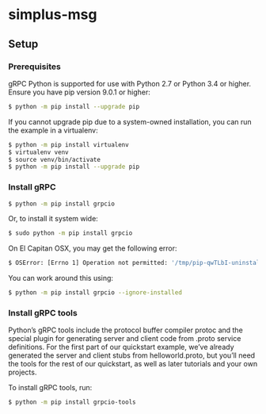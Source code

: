 # simplus-msg


## Setup

### Prerequisites

gRPC Python is supported for use with Python 2.7 or Python 3.4 or higher.
Ensure you have pip version 9.0.1 or higher:
```bash
$ python -m pip install --upgrade pip
```

If you cannot upgrade pip due to a system-owned installation, you can run the example in a virtualenv:

```bash
$ python -m pip install virtualenv
$ virtualenv venv
$ source venv/bin/activate
$ python -m pip install --upgrade pip
```
### Install gRPC
```bash
$ python -m pip install grpcio
```
Or, to install it system wide:
```bash
$ sudo python -m pip install grpcio
```
On El Capitan OSX, you may get the following error:
```bash
$ OSError: [Errno 1] Operation not permitted: '/tmp/pip-qwTLbI-uninstall/System/Library/Frameworks/Python.framework/Versions/2.7/Extras/lib/python/six-1.4.1-py2.7.egg-info'
```
You can work around this using:
```bash
$ python -m pip install grpcio --ignore-installed
```
### Install gRPC tools

Python’s gRPC tools include the protocol buffer compiler protoc and the special plugin for generating server and client code from .proto service definitions. For the first part of our quickstart example, we’ve already generated the server and client stubs from helloworld.proto, but you’ll need the tools for the rest of our quickstart, as well as later tutorials and your own projects.

To install gRPC tools, run:
```bash
$ python -m pip install grpcio-tools
```
